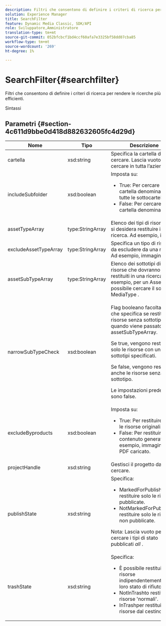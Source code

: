 ```yaml
---
description: Filtri che consentono di definire i criteri di ricerca per rendere le ricerche più efficienti.
solution: Experience Manager
title: SearchFilter
feature: Dynamic Media Classic, SDK/API
role: Sviluppatore,Amministratore
translation-type: tm+mt
source-git-commit: 052bfcbcf1bd4ccf60afa7e3325bf58dd07cba85
workflow-type: tm+mt
source-wordcount: '269'
ht-degree: 1%

---
```



# SearchFilter{#searchfilter}

Filtri che consentono di definire i criteri di ricerca per rendere le ricerche più efficienti.

Sintassi

## Parametri {#section-4c611d9bbe0d418d882632605fc4d29d}

<table id="table_57CEE262A33A4E898C6AFB30C93FD874"> 
 <thead> 
  <tr> 
   <th colname="col1" class="entry"> Nome </th> 
   <th colname="col2" class="entry"> Tipo </th> 
   <th colname="col3" class="entry"> Descrizione </th> 
  </tr> 
 </thead>
 <tbody> 
  <tr> 
   <td colname="col1"> <span class="codeph"> <span class="varname"> cartella</span> </span> </td> 
   <td colname="col2"> <span class="codeph"> xsd:string</span> </td> 
   <td colname="col3"> Specifica la cartella da cercare. Lascia vuoto per cercare in tutta l’azienda. </td> 
  </tr> 
  <tr> 
   <td colname="col1"> <span class="codeph"> <span class="varname"> includeSubfolder</span> </span> </td> 
   <td colname="col2"> <span class="codeph"> xsd:boolean</span> </td> 
   <td colname="col3">Imposta su: 
    <ul id="ul_BD8686943BD14D05A21C00192D4D70D3"> 
     <li id="li_B6A6DE5AAEFF4A80A8413B4785A88222"><span class="codeph"> True</span>: Per cercare la cartella denominata e tutte le sottocartelle. </li> 
     <li id="li_10A581F98B4847ED8EBE4AECC3AD70A8"><span class="codeph"> False</span>: Per cercare solo la cartella denominata. </li> 
    </ul> </td> 
  </tr> 
  <tr> 
   <td colname="col1"> <span class="codeph"> <span class="varname"> assetTypeArray</span> </span> </td> 
   <td colname="col2"> <span class="codeph"> type:StringArray</span> </td> 
   <td colname="col3">Elenco dei tipi di risorse che si desidera restituire in una ricerca. Ad esempio, <span class="codeph"> image</span>. </td> 
  </tr> 
  <tr> 
   <td colname="col1"> <span class="codeph"> <span class="varname"> excludeAssetTypeArray</span> </span> </td> 
   <td colname="col2"> <span class="codeph"> type:StringArray</span> </td> 
   <td colname="col3"> Specifica un tipo di risorsa da escludere da una ricerca. Ad esempio, immagine. </td> 
  </tr> 
  <tr> 
   <td colname="col1"> <span class="codeph"> <span class="varname"> assetSubTypeArray</span> </span> </td> 
   <td colname="col2"> <span class="codeph"> type:StringArray</span> </td> 
   <td colname="col3">Elenco dei sottotipi di risorse che dovranno essere restituiti in una ricerca. Ad esempio, per un <span class="codeph"> AssetSet</span>, è possibile cercare il sottotipo <span class="codeph"> MediaType</span> . </td> 
  </tr> 
  <tr> 
   <td colname="col1"><span class="codeph"><span class="varname"> narrowSubTypeCheck</span></span> </td> 
   <td colname="col2"><span class="codeph"> xsd:boolean</span> </td> 
   <td colname="col3"> <p>Flag booleano facoltativo che specifica se restituire risorse senza sottotipo quando viene passato <span class="codeph"> assetSubTypeArray</span>. </p> <p>Se true, vengono restituite solo le risorse con uno dei sottotipi specificati. </p> <p>Se false, vengono restituite anche le risorse senza sottotipo. </p> <p>Le impostazioni predefinite sono false. </p> </td> 
  </tr> 
  <tr> 
   <td colname="col1"> <span class="codeph"> <span class="varname"> excludeByproducts</span> </span> </td> 
   <td colname="col2"> <span class="codeph"> xsd:boolean</span> </td> 
   <td colname="col3">Imposta su: 
    <ul id="ul_8C164A5D9F0F43968C86A67FA6884F35"> 
     <li id="li_D8009688FF2C439D98D6C1052C1A6CBE"><span class="codeph"> True</span>: Per restituire solo le risorse originali. </li> 
     <li id="li_4970226BF0FF42388CAE4415FB63AF16"><span class="codeph"> False</span>: Per restituire il contenuto generato. Ad esempio, immagini da un PDF caricato. </li> 
    </ul> </td> 
  </tr> 
  <tr> 
   <td colname="col1"> <span class="codeph"> <span class="varname"> projectHandle</span> </span> </td> 
   <td colname="col2"> <span class="codeph"> xsd:string</span> </td> 
   <td colname="col3"> Gestisci il progetto da cercare. </td> 
  </tr> 
  <tr> 
   <td colname="col1"> <span class="codeph"> <span class="varname"> publishState</span> </span> </td> 
   <td colname="col2"> <span class="codeph"> xsd:string</span> </td> 
   <td colname="col3">Specifica: 
    <ul id="ul_96FFEE28F7624C1FB0356776B4C7CD53"> 
     <li id="li_DCB07288E5F44E05A4D83D3F34B0E08E"><span class="codeph"> </span> MarkedForPublishper restituire solo le risorse pubblicate. </li> 
     <li id="li_9A9A852248DB490DB958AE986DF02672"><span class="codeph"> </span> NotMarkedForPublishper restituire solo le risorse non pubblicate. </li> 
    </ul> <p>Nota: Lascia vuoto per cercare i tipi di stato pubblicati <i>all</i> . </p> </td> 
  </tr> 
  <tr> 
   <td colname="col1"> <span class="codeph"> <span class="varname"> trashState</span> </span> </td> 
   <td colname="col2"> <span class="codeph"> xsd:string</span> </td> 
   <td colname="col3">Specifica: 
    <ul id="ul_D31B903FA8DA4CFFABAFABA3D8DA91EC"> 
     <li id="li_E4386C8260E64F0BAFE5BA57FF788E48"><span class="codeph"> </span> È possibile restituire le risorse indipendentemente dal loro stato di rifiuto. </li> 
     <li id="li_0B8933FE18C643828075EC8CE8C0223C"><span class="codeph"> </span> NotInTrashto restituisce risorse 'normali'. </li> 
     <li id="li_A1F46A0762FA4D4BA9F7247338238DC6"><span class="codeph"> </span> InTrashper restituire le risorse dal cestino. </li> 
    </ul> </td> 
  </tr> 
 </tbody> 
</table>

